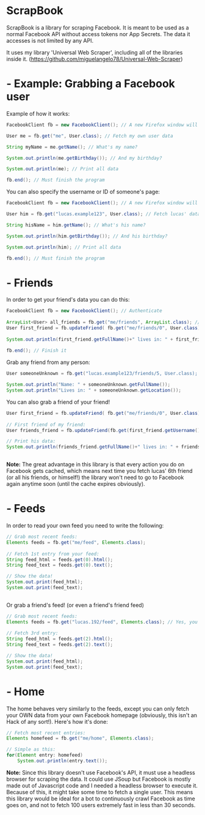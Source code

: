 # ScrapBook
ScrapBook is a library for scraping Facebook. It is meant to be used as a normal Facebook API without access tokens nor App Secrets. The data it accesses is not limited by any API.

It uses my library 'Universal Web Scraper', including all of the libraries inside it. (https://github.com/miguelangelo78/Universal-Web-Scraper)

**- Example: Grabbing a Facebook user**
=======
Example of how it works:

``` Java
FacebookClient fb = new FacebookClient(); // A new Firefox window will appear for you to login to your Facebook account

User me = fb.get("me", User.class); // Fetch my own user data

String myName = me.getName(); // What's my name?

System.out.println(me.getBirthday()); // And my birthday?

System.out.println(me); // Print all data

fb.end(); // Must finish the program
```
You can also specify the username or ID of someone's page:
``` Java
FacebookClient fb = new FacebookClient(); // A new Firefox window will appear for you to login to your Facebook account

User him = fb.get("lucas.example123", User.class); // Fetch lucas' data

String hisName = him.getName(); // What's his name?

System.out.println(him.getBirthday()); // And his birthday?

System.out.println(him); // Print all data

fb.end(); // Must finish the program
```

**- Friends**
=======
In order to get your friend's data you can do this:
``` Java
FacebookClient fb = new FacebookClient(); // Authenticate
    
ArrayList<User> all_friends = fb.get("me/friends", ArrayList.class); // Fetch all my friends (limit is 40 per fetch, parameters can be added)
User first_friend = fb.updateFriend( fb.get("me/friends/0", User.class) ); // Grab my first friend on the list and update his data once fetched
	
System.out.println(first_friend.getFullName()+" lives in: " + first_friend.getLocation()); // Print his info
    
fb.end(); // Finish it
```

Grab any friend from any person:
``` Java
User someoneUnknown = fb.get("lucas.example123/friends/5, User.class); // Grab the 6th friend from lucas

System.out.println("Name: " + someoneUnknown.getFullName());
System.out.println("Lives in: " + someoneUnknown.getLocation());
```
You can also grab a friend of your friend!

``` Java
User first_friend = fb.updateFriend( fb.get("me/friends/0", User.class) ); // My first friend
	
// First friend of my friend:
User friends_friend = fb.updateFriend(fb.get(first_friend.getUsername()+"/friends/0", User.class));

// Print his data:
System.out.println(friends_friend.getFullName()+" lives in: " + friends_friend.getLocation());
    
```

**Note:**
The great advantage in this library is that every action you do on Facebook gets cached, which means next time you fetch lucas' 6th friend (or all his friends, or himself!) the library won't need to go to Facebook again anytime soon (until the cache expires obviously).

**- Feeds**
=======
In order to read your own feed you need to write the following:
``` Java
// Grab most recent feeds:
Elements feeds = fb.get("me/feed", Elements.class);
			
// Fetch 1st entry from your feed:
String feed_html = feeds.get(0).html();
String feed_text = feeds.get(0).text(); 

// Show the data!
System.out.print(feed_html);
System.out.print(feed_text);
			
```
Or grab a friend's feed! (or even a friend's friend feed)
``` Java
// Grab most recent feeds:
Elements feeds = fb.get("lucas.192/feed", Elements.class); // Yes, you can put anyone's ID/username there and it'll fetch the user for you!
			
// Fetch 3rd entry:
String feed_html = feeds.get(2).html();
String feed_text = feeds.get(2).text(); 

// Show the data!
System.out.print(feed_html);
System.out.print(feed_text);
``` 

**- Home**
=======

The home behaves very similarly to the feeds, except you can only fetch your OWN data from your own Facebook homepage (obviously, this isn't an Hack of any sort!). Here's how it's done:
``` Java
// Fetch most recent entries:
Elements homefeed = fb.get("me/home", Elements.class);

// Simple as this:
for(Element entry: homefeed)
	System.out.println(entry.text());

``` 

**Note:** Since this library doesn't use Facebook's API, it must use a headless browser for scraping the data. It could use JSoup but Facebook is mostly made out of Javascript code and I needed a headless browser to execute it. Because of this, it might take some time to fetch a single user. This means this library would be ideal for a bot to continuously crawl Facebook as time goes on, and not to fetch 100 users extremely fast in less than 30 seconds.


